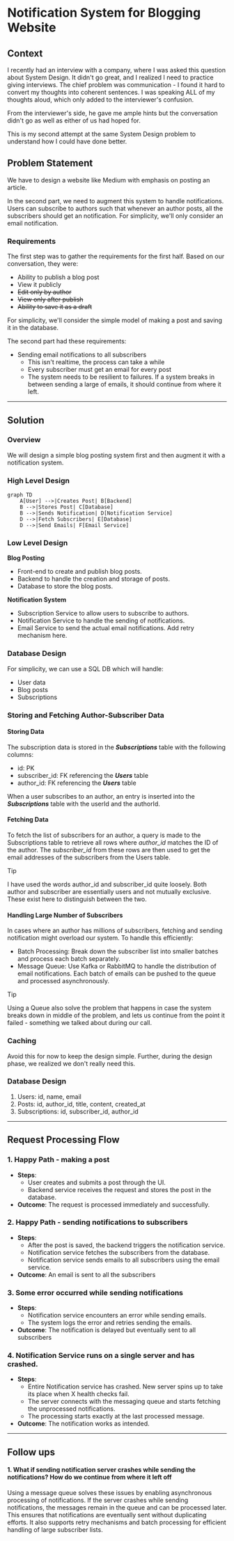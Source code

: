 # Notification System for Blogging Website

## Context
I recently had an interview with a company, where I was asked this question about System Design. It didn't go great, and I realized I need to practice giving interviews.
The chief problem was communication - I found it hard to convert my thoughts into coherent sentences. 
I was speaking ALL of my thoughts aloud, which only added to the interviewer's confusion.

From the interviewer's side, he gave me ample hints but the conversation didn't go as well as either of us had hoped for.

This is my second attempt at the same System Design problem to understand how I could have done better.


## Problem Statement

We have to design a website like Medium with emphasis on posting an article.

In the second part, we need to augment this system to handle notifications.
Users can subscribe to authors such that whenever an author posts, all the subscribers should get an notification.
For simplicity, we'll only consider an email notification.


### Requirements

The first step was to gather the requirements for the first half. Based on our conversation, they were:

- Ability to publish a blog post
- View it publicly
- ~~Edit only by author~~
- ~~View only after publish~~
- ~~Ability to save it as a draft~~

For simplicity, we'll consider the simple model of making a post and saving it in the database. 

The second part had these requirements:

- Sending email notifications to all subscribers
    - This isn't realtime, the process can take a while
    - Every subscriber must get an email for every post
    - The system needs to be resilient to failures. If a system breaks in between sending a large of emails, it should continue from where it left.

---

## Solution

### Overview
We will design a simple blog posting system first and then augment it with a notification system.

### High Level Design
```mermaid
graph TD
    A[User] -->|Creates Post| B[Backend]
    B -->|Stores Post| C[Database]
    B -->|Sends Notification| D[Notification Service]
    D -->|Fetch Subscribers| E[Database]
    D -->|Send Emails| F[Email Service]
```

### Low Level Design

**Blog Posting**
* Front-end to create and publish blog posts.
* Backend to handle the creation and storage of posts.
* Database to store the blog posts.

**Notification System**
* Subscription Service to allow users to subscribe to authors.
* Notification Service to handle the sending of notifications.
* Email Service to send the actual email notifications. Add retry mechanism here.

### Database Design
For simplicity, we can use a SQL DB which will handle:

* User data
* Blog posts
* Subscriptions

### Storing and Fetching Author-Subscriber Data
#### Storing Data
The subscription data is stored in the **_Subscriptions_** table with the following columns:

* id: PK
* subscriber_id: FK referencing the **_Users_** table
* author_id: FK referencing the **_Users_** table

When a user subscribes to an author, an entry is inserted into the **_Subscriptions_** table with the userId and the authorId.

#### Fetching Data
To fetch the list of subscribers for an author, a query is made to the Subscriptions table to retrieve all rows where _author_id_ matches the ID of the author. 
The _subscriber_id_ from these rows are then used to get the email addresses of the subscribers from the Users table.

> [!TIP]
> I have used the words author_id and subscriber_id quite loosely. 
> Both author and subscriber are essentially users and not mutually exclusive.
> These exist here to distinguish between the two.

#### Handling Large Number of Subscribers
In cases where an author has millions of subscribers, fetching and sending notification might overload our system. To handle this efficiently:

- Batch Processing: Break down the subscriber list into smaller batches and process each batch separately.
- Message Queue: Use Kafka or RabbitMQ to handle the distribution of email notifications. Each batch of emails can be pushed to the queue and processed asynchronously.

> [!TIP]
> Using a Queue also solve the problem that happens in case the system breaks down in middle of the problem,
> and lets us continue from the point it failed - something we talked about during our call.

### Caching
Avoid this for now to keep the design simple.
Further, during the design phase, we realized we don't really need this.

### Database Design

1. Users: id, name, email
2. Posts: id, author_id, title, content, created_at
3. Subscriptions: id, subscriber_id, author_id

---

## Request Processing Flow

### 1. Happy Path - making a post

- **Steps**:
  - User creates and submits a post through the UI. 
  - Backend service receives the request and stores the post in the database.
- **Outcome**: The request is processed immediately and successfully.

### 2. Happy Path - sending notifications to subscribers

- **Steps**:
  - After the post is saved, the backend triggers the notification service. 
  - Notification service fetches the subscribers from the database. 
  - Notification service sends emails to all subscribers using the email service.
- **Outcome**: An email is sent to all the subscribers

### 3. Some error occurred while sending notifications

- **Steps**:
  - Notification service encounters an error while sending emails. 
  - The system logs the error and retries sending the emails.
- **Outcome**: The notification is delayed but eventually sent to all subscribers

### 4. Notification Service runs on a single server and has crashed.

- **Steps**:
  - Entire Notification service has crashed. New server spins up to take its place when X health checks fail.
  - The server connects with the messaging queue and starts fetching the unprocessed notifications.
  - The processing starts exactly at the last processed message.
- **Outcome**: The notification works as intended.

---

## Follow ups

#### **1. What if sending notification server crashes while sending the notifications? How do we continue from where it left off**
Using a message queue solves these issues by enabling asynchronous processing of notifications.
If the server crashes while sending notifications, the messages remain in the queue and can be processed later.
This ensures that notifications are eventually sent without duplicating efforts. 
It also supports retry mechanisms and batch processing for efficient handling of large subscriber lists.
